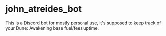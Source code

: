 # john_atreides_bot
This is a Discord bot for mostly personal use, it's supposed to keep track of your Dune: Awakening base fuel/fees uptime.
